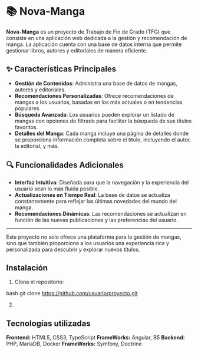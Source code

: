# **📚 Nova-Manga**

**Nova-Manga** es un proyecto de Trabajo de Fin de Grado (TFG) que consiste en una aplicación web dedicada a la gestión y recomendación de manga. La aplicación cuenta con una base de datos interna que permite gestionar libros, autores y editoriales de manera eficiente. 

## **✨ Características Principales**

- **Gestión de Contenidos**: Administra una base de datos de mangas, autores y editoriales.
- **Recomendaciones Personalizadas**: Ofrece recomendaciones de mangas a los usuarios, basadas en los más actuales o en tendencias populares.
- **Búsqueda Avanzada**: Los usuarios pueden explorar un listado de mangas con opciones de filtrado para facilitar la búsqueda de sus títulos favoritos.
- **Detalles del Manga**: Cada manga incluye una página de detalles donde se proporciona información completa sobre el título, incluyendo el autor, la editorial, y más.

## **🔍 Funcionalidades Adicionales**

- **Interfaz Intuitiva**: Diseñada para que la navegación y la experiencia del usuario sean lo más fluida posible.
- **Actualizaciones en Tiempo Real**: La base de datos se actualiza constantemente para reflejar las últimas novedades del mundo del manga.
- **Recomendaciones Dinámicas**: Las recomendaciones se actualizan en función de las nuevas publicaciones y las preferencias del usuario.

---

Este proyecto no solo ofrece una plataforma para la gestión de mangas, sino que también proporciona a los usuarios una experiencia rica y personalizada para descubrir y explorar nuevos títulos.


## **Instalación**

1. Clona el repositorio:
   
bash
   git clone https://github.com/usuario/proyecto.git

2. 


## **Tecnologías utilizadas**

**Frontend:** HTML5, CSS3, TypeScript
**FrameWorks:** Angular, B5
**Backend:** PHP, MariaDB, Docker
**FrameWorks:** Symfony, Doctrine
